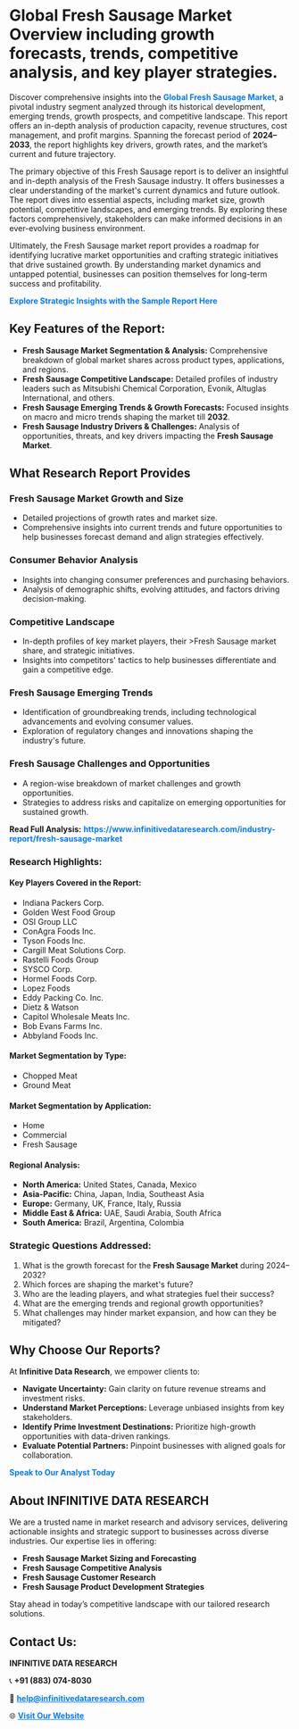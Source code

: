 <h1>Global Fresh Sausage Market Overview including growth forecasts, trends, competitive analysis, and key player strategies.</h1>
<p>
Discover comprehensive insights into the 
<a href="https://www.infinitivedataresearch.com/industry-report/fresh-sausage-market" rel="dofollow" style="color: #007BFF; text-decoration: none;"><strong>Global Fresh Sausage Market</strong></a>, a pivotal industry segment analyzed through its historical development, emerging trends, growth prospects, and competitive landscape. This report offers an in-depth analysis of production capacity, revenue structures, cost management, and profit margins. Spanning the forecast period of <strong>2024–2033</strong>, the report highlights key drivers, growth rates, and the market’s current and future trajectory.
</p>
<p>
The primary objective of this Fresh Sausage report is to deliver an insightful and in-depth analysis of the Fresh Sausage industry. It offers businesses a clear understanding of the market's current dynamics and future outlook. The report dives into essential aspects, including market size, growth potential, competitive landscapes, and emerging trends. By exploring these factors comprehensively, stakeholders can make informed decisions in an ever-evolving business environment.
</p>
<p>
Ultimately, the Fresh Sausage market report provides a roadmap for identifying lucrative market opportunities and crafting strategic initiatives that drive sustained growth. By understanding market dynamics and untapped potential, businesses can position themselves for long-term success and profitability.
</p>
<p>
<a href="https://www.infinitivedataresearch.com/request-sample/reportId=103892" style="color: #007BFF; text-decoration: none;"><strong>Explore Strategic Insights with the Sample Report Here</strong></a>
</p>

<h2>Key Features of the Report:</h2>
<ul>
<li><strong>Fresh Sausage Market Segmentation & Analysis:</strong> Comprehensive breakdown of global market shares across product types, applications, and regions.</li>
<li><strong>Fresh Sausage Competitive Landscape:</strong> Detailed profiles of industry leaders such as Mitsubishi Chemical Corporation, Evonik, Altuglas International, and others.</li>
<li><strong>Fresh Sausage Emerging Trends & Growth Forecasts:</strong> Focused insights on macro and micro trends shaping the market till <strong>2032</strong>.</li>
<li><strong>Fresh Sausage Industry Drivers & Challenges:</strong> Analysis of opportunities, threats, and key drivers impacting the <strong>Fresh Sausage Market</strong>.</li>
</ul>

<h2>What Research Report Provides</h2>
<h3>Fresh Sausage Market Growth and Size</h3>
<ul>
<li>Detailed projections of growth rates and market size.</li>
<li>Comprehensive insights into current trends and future opportunities to help businesses forecast demand and align strategies effectively.</li>
</ul>

<h3>Consumer Behavior Analysis</h3>
<ul>
<li>Insights into changing consumer preferences and purchasing behaviors.</li>
<li>Analysis of demographic shifts, evolving attitudes, and factors driving decision-making.</li>
</ul>

<h3>Competitive Landscape</h3>
<ul>
<li>In-depth profiles of key market players, their >Fresh Sausage market share, and strategic initiatives.</li>
<li>Insights into competitors' tactics to help businesses differentiate and gain a competitive edge.</li>
</ul>

<h3>Fresh Sausage Emerging Trends</h3>
<ul>
<li>Identification of groundbreaking trends, including technological advancements and evolving consumer values.</li>
<li>Exploration of regulatory changes and innovations shaping the industry's future.</li>
</ul>

<h3>Fresh Sausage Challenges and Opportunities</h3>
<ul>
<li>A region-wise breakdown of market challenges and growth opportunities.</li>
<li>Strategies to address risks and capitalize on emerging opportunities for sustained growth.</li>
</ul>
<p><strong>Read Full Analysis:</strong> <a href="https://www.infinitivedataresearch.com/industry-report/fresh-sausage-market" rel="dofollow" style="color: #007BFF; text-decoration: none;"><strong>https://www.infinitivedataresearch.com/industry-report/fresh-sausage-market</strong></a></p>
<h3>Research Highlights:</h3>
<h4>Key Players Covered in the Report:</h4>
<ul><li>Indiana Packers Corp.</li><li>Golden West Food Group</li><li>OSI Group LLC</li><li>ConAgra Foods Inc.</li><li>Tyson Foods Inc.</li><li>Cargill Meat Solutions Corp.</li><li>Rastelli Foods Group</li><li>SYSCO Corp.</li><li>Hormel Foods Corp.</li><li>Lopez Foods</li><li>Eddy Packing Co. Inc.</li><li>Dietz &amp; Watson</li><li>Capitol Wholesale Meats Inc.</li><li>Bob Evans Farms Inc.</li><li>Abbyland Foods Inc.</li></ul>
<h4>Market Segmentation by Type:</h4>
<ul><li>Chopped Meat</li><li>Ground Meat</li></ul>
<h4>Market Segmentation by Application:</h4>
<ul><li>Home</li><li>Commercial</li><li>Fresh Sausage</li></ul>

<h4>Regional Analysis:</h4>
<ul>
<li><strong>North America:</strong> United States, Canada, Mexico</li>
<li><strong>Asia-Pacific:</strong> China, Japan, India, Southeast Asia</li>
<li><strong>Europe:</strong> Germany, UK, France, Italy, Russia</li>
<li><strong>Middle East & Africa:</strong> UAE, Saudi Arabia, South Africa</li>
<li><strong>South America:</strong> Brazil, Argentina, Colombia</li>
</ul>

<h3>Strategic Questions Addressed:</h3>
<ol>
<li>What is the growth forecast for the <strong>Fresh Sausage Market</strong> during 2024–2032?</li>
<li>Which forces are shaping the market's future?</li>
<li>Who are the leading players, and what strategies fuel their success?</li>
<li>What are the emerging trends and regional growth opportunities?</li>
<li>What challenges may hinder market expansion, and how can they be mitigated?</li>
</ol>

<h2>Why Choose Our Reports?</h2>
<p>At <strong>Infinitive Data Research</strong>, we empower clients to:</p>
<ul>
<li><strong>Navigate Uncertainty:</strong> Gain clarity on future revenue streams and investment risks.</li>
<li><strong>Understand Market Perceptions:</strong> Leverage unbiased insights from key stakeholders.</li>
<li><strong>Identify Prime Investment Destinations:</strong> Prioritize high-growth opportunities with data-driven rankings.</li>
<li><strong>Evaluate Potential Partners:</strong> Pinpoint businesses with aligned goals for collaboration.</li>
</ul>
<p><a href="https://www.infinitivedataresearch.com/industry-report/fresh-sausage-market" rel="dofollow" style="color: #007BFF; text-decoration: none;"><strong>Speak to Our Analyst Today</strong></a></p>

<h2>About INFINITIVE DATA RESEARCH</h2>
<p>We are a trusted name in market research and advisory services, delivering actionable insights and strategic support to businesses across diverse industries. Our expertise lies in offering:</p>
<ul>
<li><strong>Fresh Sausage Market Sizing and Forecasting</strong></li>
<li><strong>Fresh Sausage Competitive Analysis</strong></li>
<li><strong>Fresh Sausage Customer Research</strong></li>
<li><strong>Fresh Sausage Product Development Strategies</strong></li>
</ul>
<p>Stay ahead in today’s competitive landscape with our tailored research solutions.</p>

<h2>Contact Us:</h2>
<p><strong>INFINITIVE DATA RESEARCH</strong></p>
<p>📞 <strong>+91 (883) 074-8030</strong></p>
<p>📧 <strong><a href="mailto:help@infinitivedataresearch.com" style="color: #007BFF;">help@infinitivedataresearch.com</a></strong></p>
<p>🌐 <strong><a href="https://www.infinitivedataresearch.com" rel="dofollow" style="color: #007BFF;">Visit Our Website</a></strong></p>